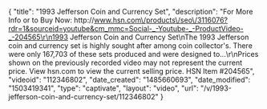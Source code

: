 {
    "title": "1993 Jefferson Coin and Currency Set",
    "description": "For More Info or to Buy Now: http:\/\/www.hsn.com\/products\/seo\/3116076?rdr=1&sourceid=youtube&cm_mmc=Social-_-Youtube-_-ProductVideo-_-204565\r\n1993 Jefferson Coin and Currency Set\nThe 1993 Jefferson coin and currency set is highly sought after among coin collector's. There were only 167,703 of these sets produced and were designed to...\r\nPrices shown on the previously recorded video may not represent the current price.  View hsn.com to view the current selling price. HSN Item #204565",
    "videoid": "112346802",
    "date_created": "1485660693",
    "date_modified": "1503419341",
    "type": "captivate",
    "layout": "video",
    "url": "\/v\/1993-jefferson-coin-and-currency-set\/112346802"
}